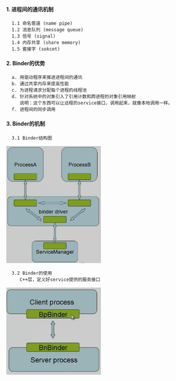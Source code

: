 #### 1. 进程间的通讯机制
      1.1 命名管道 (name pipe)
      1.2 消息队列 (message queue)
      1.3 信号 (signal)
      1.4 内存共享 (share memory)
      1.5 套接字 (sokcet)
      
#### 2. Binder的优势
      a. 用驱动程序来推进进程间的通讯
      b. 通过共享内存来提高性能
      c. 为进程请求分配每个进程的线程池
      d. 针对系统中的对象引入了引用计数和跨进程的对象引用映射
         说明：这个东西可以让远程的service接口，调用起来，就像本地调用一样。
      f. 进程间的同步调用
         
#### 3. Binder的机制
      3.1 Binder结构图
<img src="https://github.com/HZHAndroid/Android_Hal/blob/master/Android%20HAL/Binder%E7%BB%93%E6%9E%84%E5%9B%BE.png" width="50%">      

      3.2 Binder的使用
         C++层，定义好service提供的服务接口
 <img src="https://github.com/HZHAndroid/Android_Hal/blob/master/Android%20HAL/Binder%E7%9A%84%E4%BD%BF%E7%94%A8.png" width="50%">     
